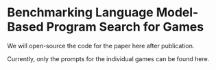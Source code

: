 # Benchmarking Language Model-Based Program Search for Games

We will open-source the code for the paper here after publication. 

Currently, only the prompts for the individual games can be found here.

